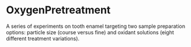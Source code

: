 # OxygenPretreatment
A series of experiments on tooth enamel targeting two sample preparation options: particle size (course versus fine) and oxidant solutions (eight different treatment variations).
